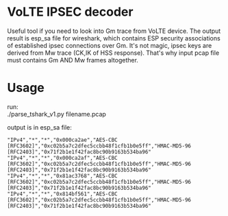 # VoLTE IPSEC decoder

Useful tool if you need to look into Gm trace from VoLTE device. 
The output result is esp_sa file for wireshark, which contains ESP security associations of established ipsec connections over Gm.
It's not magic, ipsec keys are derived from Mw trace (CK,IK of HSS response). That's why input pcap file must contains Gm AND Mw frames altogether.

# Usage
run:  
./parse_tshark_v1.py filename.pcap  

output is in esp_sa file:  
```
"IPv4","*","*","0x000ca2ae","AES-CBC [RFC3602]","0xc02b5a7c2dfec5ccbb48f1cfb1b0e5ff","HMAC-MD5-96 [RFC2403]","0x71f2b1e1f42fac8bc90b9163b534ba96"
"IPv4","*","*","0x000ca2af","AES-CBC [RFC3602]","0xc02b5a7c2dfec5ccbb48f1cfb1b0e5ff","HMAC-MD5-96 [RFC2403]","0x71f2b1e1f42fac8bc90b9163b534ba96"
"IPv4","*","*","0x81ac3768","AES-CBC [RFC3602]","0xc02b5a7c2dfec5ccbb48f1cfb1b0e5ff","HMAC-MD5-96 [RFC2403]","0x71f2b1e1f42fac8bc90b9163b534ba96"
"IPv4","*","*","0x814bf561","AES-CBC [RFC3602]","0xc02b5a7c2dfec5ccbb48f1cfb1b0e5ff","HMAC-MD5-96 [RFC2403]","0x71f2b1e1f42fac8bc90b9163b534ba96"
```
